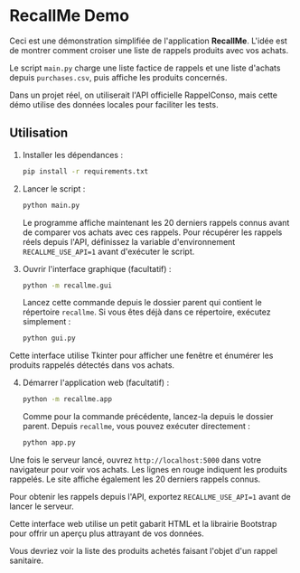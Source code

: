 # RecallMe Demo

Ceci est une démonstration simplifiée de l'application **RecallMe**. L'idée est de montrer comment croiser une liste de rappels produits avec vos achats.

Le script `main.py` charge une liste factice de rappels et une liste d'achats depuis `purchases.csv`, puis affiche les produits concernés.

Dans un projet réel, on utiliserait l'API officielle RappelConso, mais cette démo utilise des données locales pour faciliter les tests.

## Utilisation

1. Installer les dépendances :
   ```bash
   pip install -r requirements.txt
   ```
2. Lancer le script :
   ```bash
   python main.py
   ```

   Le programme affiche maintenant les 20 derniers rappels connus avant de
   comparer vos achats avec ces rappels. Pour récupérer les rappels réels depuis
   l'API, définissez la variable d'environnement `RECALLME_USE_API=1` avant
   d'exécuter le script.

3. Ouvrir l'interface graphique (facultatif) :
   ```bash
   python -m recallme.gui
   ```
   Lancez cette commande depuis le dossier parent qui contient le
   répertoire `recallme`. Si vous êtes déjà dans ce répertoire, exécutez
   simplement :
   ```bash
   python gui.py
   ```

Cette interface utilise Tkinter pour afficher une fenêtre et énumérer les
produits rappelés détectés dans vos achats.

4. Démarrer l'application web (facultatif) :
   ```bash
   python -m recallme.app
   ```
   Comme pour la commande précédente, lancez-la depuis le dossier parent.
   Depuis `recallme`, vous pouvez exécuter directement :
   ```bash
   python app.py
   ```
  Une fois le serveur lancé, ouvrez `http://localhost:5000` dans votre navigateur
  pour voir vos achats. Les lignes en rouge indiquent les produits rappelés. Le
  site affiche également les 20 derniers rappels connus.

   Pour obtenir les rappels depuis l'API, exportez
   `RECALLME_USE_API=1` avant de lancer le serveur.

   Cette interface web utilise un petit gabarit HTML et la librairie Bootstrap
   pour offrir un aperçu plus attrayant de vos données.

Vous devriez voir la liste des produits achetés faisant l'objet d'un rappel sanitaire.
